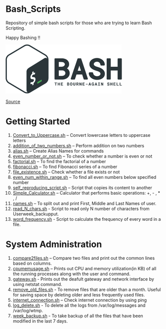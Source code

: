 # Bash_Scripts
Repository of simple bash scripts for those who are trying to learn Bash Scripting.

Happy Bashing !!

![alt text](https://github.com/PradeepRavichandran1811/Bash_Scripts/blob/master/bash.png)

[Source](https://github.com/odb/official-bash-logo)


# Getting Started

1.	[Convert_to_Uppercase.sh](https://github.com/PradeepRavichandran1811/Bash_Scripts/blob/master/Convert_to_Uppercase.sh) – Convert lowercase letters to uppercase letters
2.	[addition_of_two_numbers.sh](https://github.com/PradeepRavichandran1811/Bash_Scripts/blob/master/addition_of_two_numbers.sh) – Perform addition on two numbers
3.	[alias.sh](https://github.com/PradeepRavichandran1811/Bash_Scripts/blob/master/alias.sh) – Create Alias Names for commands
4.	[even_number_or_not.sh](https://github.com/PradeepRavichandran1811/Bash_Scripts/blob/master/even_number_or_not.sh) – To check whether a number is even or not
5.	[factorial.sh](https://github.com/PradeepRavichandran1811/Bash_Scripts/blob/master/factorial.sh) – To find the factorial of a number
6.	[fibonacci.sh](https://github.com/PradeepRavichandran1811/Bash_Scripts/blob/master/fibonacci.sh) – To find Fibonacci series of a number
7.	[file_existence.sh](https://github.com/PradeepRavichandran1811/Bash_Scripts/blob/master/file_existence.sh) – Check whether a file exists or not
8.	[even_num_within_range.sh](https://github.com/PradeepRavichandran1811/Bash_Scripts/blob/master/even_num_within_range.sh) – To find all even numbers below specified number
9.	[self_reproducing_script.sh](https://github.com/PradeepRavichandran1811/Bash_Scripts/blob/master/self_reproducing_script.sh) – Script that copies its content to another
10.	[Simple_Calculator.sh](https://github.com/PradeepRavichandran1811/Bash_Scripts/blob/master/Simple_Calculator.sh) – Calculator that performs basic operations: +, - , * , /
11.	[names.sh](https://github.com/PradeepRavichandran1811/Bash_Scripts/blob/master/names.sh) – To split out and print First, Middle and Last Names of user.
12. [read_N_chars.sh](https://github.com/PradeepRavichandran1811/Bash_Scripts/blob/master/read_N_chars.sh) - Script to read only N number of characters from Userweek_backupput.
13. [word_frequency.sh](https://github.com/PradeepRavichandran1811/Bash_Scripts/blob/master/word_frequency.sh) - Script to calculate the frequency of every word in a file.

# System Administration

1.	[compare2files.sh](https://github.com/PradeepRavichandran1811/Bash_Scripts/blob/master/compare2files.sh) – Compare two files and print out the common lines based on columns.
2.	[cpumemusage.sh](https://github.com/PradeepRavichandran1811/Bash_Scripts/blob/master/cpumemusage.sh) – Prints out CPU and memory utilization(in KB) of all the running processes along with the user and command.
3. [gateway.sh](https://github.com/PradeepRavichandran1811/Bash_Scripts/blob/master/gateway.sh) - Prints out the deafult gateway and network interface by using netstat command.
4. [remove_old_files.sh](https://github.com/PradeepRavichandran1811/Bash_Scripts/blob/master/remove_old_files.sh) - To remove files that are older than a month. Useful for saving space by deleting older and less frequently used files.
5. [internet_connection.sh](https://github.com/PradeepRavichandran1811/Bash_Scripts/blob/master/internet_connection.sh) – Check internet connection by using ping
6. [log_delete.sh](https://github.com/PradeepRavichandran1811/Bash_Scripts/blob/master/log_delete.sh) - To delete all the logs from /var/log/messages and /var/log/wtmp.
7. [week_backup.sh](https://github.com/PradeepRavichandran1811/Bash_Scripts/blob/master/week_backup.sh) - To take backup of all the files that have been modified in the last 7 days.

